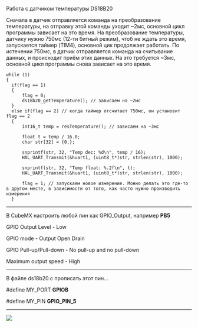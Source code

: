 Работа с датчиком температуры DS18B20

Сначала в датчик отправляется команда на преобразование температуры, на отправку этой команды уходит ~2мс, основной цикл программы зависает на это время.
На преобразование температуры, датчику нужно 750мс (12-ти битный режим), чтоб не ждать это время, запускается таймер (TIM4), основной цик продолжает работать.
По истечении 750мс, в датчик отправляется команда на считывание данных, и происходит приём этих данных. На это требуется ~3мс, основной цикл программы снова зависает на это время.

```
while (1)
{
  if(flag == 1)
  {
	  flag = 0;
	  ds18b20_getTemperature(); // зависаем на ~2мс
  }
  else if(flag == 2) // когда таймер отсчитает 750мс, он установит flag == 2
  {
	  int16_t temp = resTemperature(); // зависаем на ~3мс

	  float t = temp / 16.0;
	  char str[32] = {0,};

	  snprintf(str, 32, "Temp dec: %d\n", temp / 16);
	  HAL_UART_Transmit(&huart1, (uint8_t*)str, strlen(str), 1000);

	  snprintf(str, 32, "Temp float: %.2f\n", t);
	  HAL_UART_Transmit(&huart1, (uint8_t*)str, strlen(str), 1000);
	  
	  flag = 1; // запускаем новое измерение. Можно делать это где-то в другом месте, в зависимости от того, как часто нужно производить измерения
  }
```


---------------------------------------------------------------
В CubeMX настроить любой пин как GPIO_Output, например **PB5**


GPIO Output Level - Low

GPIO mode - Output Open Drain

GPIO Pull-up/Pull-down - No pull-up and no pull-down

Maximum output speed - High

-------------------------------------------------------
В файле ds18b20.c прописать этот пин...

#define MY_PORT **GPIOB**

#define MY_PIN  **GPIO_PIN_5**

-------------------------------------------------------


![](https://github.com/stDstm/Example_STM32F103/blob/master/ds18b20/cubemx2.png)

 

